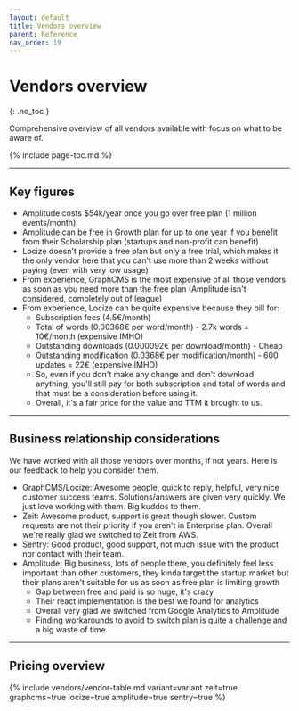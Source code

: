 ```yaml
---
layout: default
title: Vendors overview
parent: Reference
nav_order: 19
---
```


# Vendors overview
{: .no_toc }

<div class="code-example" markdown="1">
Comprehensive overview of all vendors available with focus on what to be aware of.
</div>

{% include page-toc.md %}

---

## Key figures

- Amplitude costs $54k/year once you go over free plan (1 million events/month)
- Amplitude can be free in Growth plan for up to one year if you benefit from their Scholarship plan (startups and non-profit can benefit)
- Locize doesn't provide a free plan but only a free trial, which makes it the only vendor here that you can't use more than 2 weeks without paying (even with very low usage)
- From experience, GraphCMS is the most expensive of all those vendors as soon as you need more than the free plan (Amplitude isn't considered, completely out of league)
- From experience, Locize can be quite expensive because they bill for:
    - Subscription fees (4.5€/month)
    - Total of words (0.00368€ per word/month) - 2.7k words = 10€/month (expensive IMHO)
    - Outstanding downloads (0.000092€ per download/month) - Cheap
    - Outstanding modification (0.0368€ per modification/month) - 600 updates = 22€ (expensive IMHO)
    - So, even if you don't make any change and don't download anything, you'll still pay for both subscription and total of words and that must be a consideration before using it.
    - Overall, it's a fair price for the value and TTM it brought to us.

---

## Business relationship considerations

We have worked with all those vendors over months, if not years. Here is our feedback to help you consider them.
- GraphCMS/Locize: Awesome people, quick to reply, helpful, very nice customer success teams. Solutions/answers are given very quickly. We just love working with them. Big kuddos to them.
- Zeit: Awesome product, support is great though slower. Custom requests are not their priority if you aren't in Enterprise plan. Overall we're really glad we switched to Zeit from AWS.
- Sentry: Good product, good support, not much issue with the product nor contact with their team.
- Amplitude: Big business, lots of people there, you definitely feel less important than other customers, they kinda target the startup market but their plans aren't suitable for us as soon as free plan is limiting growth
    - Gap between free and paid is so huge, it's crazy
    - Their react implementation is the best we found for analytics
    - Overall very glad we switched from Google Analytics to Amplitude
    - Finding workarounds to avoid to switch plan is quite a challenge and a big waste of time

---

## Pricing overview

{% include vendors/vendor-table.md variant=variant zeit=true graphcms=true locize=true amplitude=true sentry=true  %}

